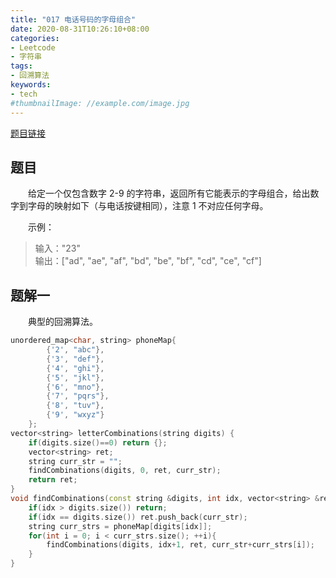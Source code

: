```yaml
---
title: "017 电话号码的字母组合"
date: 2020-08-31T10:26:10+08:00
categories:
- Leetcode
- 字符串
tags:
- 回溯算法
keywords:
- tech
#thumbnailImage: //example.com/image.jpg
---
```

[题目链接](https://leetcode-cn.com/problems/letter-combinations-of-a-phone-number/)
<!--more-->
## 题目
　　给定一个仅包含数字 2-9 的字符串，返回所有它能表示的字母组合，给出数字到字母的映射如下（与电话按键相同），注意 1 不对应任何字母。

　　示例：
> 输入："23"  
输出：["ad", "ae", "af", "bd", "be", "bf", "cd", "ce", "cf"]

## 题解一
　　典型的回溯算法。
```cpp
unordered_map<char, string> phoneMap{
        {'2', "abc"},
        {'3', "def"},
        {'4', "ghi"},
        {'5', "jkl"},
        {'6', "mno"},
        {'7', "pqrs"},
        {'8', "tuv"},
        {'9', "wxyz"}
    };
vector<string> letterCombinations(string digits) {
    if(digits.size()==0) return {};
    vector<string> ret;
    string curr_str = "";
    findCombinations(digits, 0, ret, curr_str);
    return ret;
}
void findCombinations(const string &digits, int idx, vector<string> &ret, string curr_str){
    if(idx > digits.size()) return;
    if(idx == digits.size()) ret.push_back(curr_str);
    string curr_strs = phoneMap[digits[idx]];
    for(int i = 0; i < curr_strs.size(); ++i){
        findCombinations(digits, idx+1, ret, curr_str+curr_strs[i]);
    }
}
```